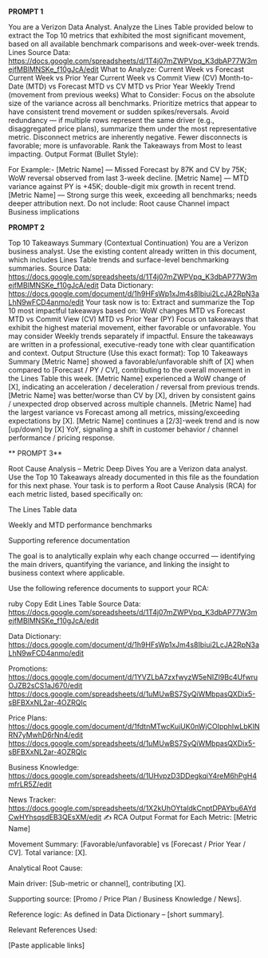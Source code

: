 **PROMPT 1**

You are a Verizon Data Analyst.
Analyze the Lines Table provided below to extract the Top 10 metrics that exhibited the most significant movement, based on all available benchmark comparisons and week-over-week trends.
Lines Source Data: https://docs.google.com/spreadsheets/d/1T4j07mZWPVpq_K3dbAP77W3mejfMBlMNSKe_f10gJcA/edit
What to Analyze:
Current Week vs Forecast
Current Week vs Prior Year
Current Week vs Commit View (CV)
Month-to-Date (MTD) vs Forecast
MTD vs CV
MTD vs Prior Year
Weekly Trend (movement from previous weeks)
What to Consider:
Focus on the absolute size of the variance across all benchmarks.
Prioritize metrics that appear to have consistent trend movement or sudden spikes/reversals.
Avoid redundancy — if multiple rows represent the same driver (e.g., disaggregated price plans), summarize them under the most representative metric.
Disconnect metrics are inherently negative. Fewer disconnects is favorable; more is unfavorable.
Rank the Takeaways from Most to least impacting.
Output Format (Bullet Style):

For Example:-
[Metric Name] — Missed Forecast by 87K and CV by 75K; WoW reversal observed from last 3-week decline.
[Metric Name] — MTD variance against PY is +45K; double-digit mix growth in recent trend.
[Metric Name] — Strong surge this week, exceeding all benchmarks; needs deeper attribution next.
Do not include:
Root cause
Channel impact
Business implications





**PROMPT 2**


Top 10 Takeaways Summary (Contextual Continuation) You are a Verizon business analyst. Use the existing content already written in this document, which includes Lines Table trends and surface-level benchmarking summaries. 
Source Data: https://docs.google.com/spreadsheets/d/1T4j07mZWPVpq_K3dbAP77W3mejfMBlMNSKe_f10gJcA/edit
Data Dictionary: https://docs.google.com/document/d/1h9HFsWp1xJm4s8Ibiui2LcJA2RpN3aLhN9wFCD4anmo/edit
Your task now is to:
Extract and summarize the Top 10 most impactful takeaways based on:
WoW changes
MTD vs Forecast
MTD vs Commit View (CV)
MTD vs Prior Year (PY)
Focus on takeaways that exhibit the highest material movement, either favorable or unfavorable. You may consider Weekly trends separately if impactful.
Ensure the takeaways are written in a professional, executive-ready tone with clear quantification and context.
Output Structure (Use this exact format): Top 10 Takeaways Summary
[Metric Name] showed a favorable/unfavorable shift of [X] when compared to [Forecast / PY / CV], contributing to the overall movement in the Lines Table this week.
[Metric Name] experienced a WoW change of [X], indicating an acceleration / deceleration / reversal from previous trends.
[Metric Name] was better/worse than CV by [X], driven by consistent gains / unexpected drop observed across multiple channels.
[Metric Name] had the largest variance vs Forecast among all metrics, missing/exceeding expectations by [X].
[Metric Name] continues a [2/3]-week trend and is now [up/down] by [X] YoY, signaling a shift in customer behavior / channel performance / pricing response.





** PROMPT 3**


Root Cause Analysis – Metric Deep Dives
You are a Verizon data analyst.
Use the Top 10 Takeaways already documented in this file as the foundation for this next phase.
Your task is to perform a Root Cause Analysis (RCA) for each metric listed, based specifically on:

The Lines Table data

Weekly and MTD performance benchmarks

Supporting reference documentation

The goal is to analytically explain why each change occurred — identifying the main drivers, quantifying the variance, and linking the insight to business context where applicable.

Use the following reference documents to support your RCA:

ruby
Copy
Edit
Lines Table Source Data:
https://docs.google.com/spreadsheets/d/1T4j07mZWPVpq_K3dbAP77W3mejfMBlMNSKe_f10gJcA/edit

Data Dictionary:
https://docs.google.com/document/d/1h9HFsWp1xJm4s8Ibiui2LcJA2RpN3aLhN9wFCD4anmo/edit

Promotions:
https://docs.google.com/document/d/1YVZLbA7zxfwyzW5eNIZl9Bc4UfwruOJZB2sCS1aJ670/edit  
https://docs.google.com/spreadsheets/d/1uMUwBS7SyQiWMbpasQXDix5-sBFBXxNL2ar-4OZRQIc

Price Plans:
https://docs.google.com/document/d/1fdtnMTwcKuiUK0nWjCOIpphIwLbKINRN7yMwhD6rNn4/edit  
https://docs.google.com/spreadsheets/d/1uMUwBS7SyQiWMbpasQXDix5-sBFBXxNL2ar-4OZRQIc

Business Knowledge:
https://docs.google.com/spreadsheets/d/1UHvpzD3DDegkqiY4reM6hPgH4mfrLR5Z/edit

News Tracker:
https://docs.google.com/spreadsheets/d/1X2kUhOYtaIdkCnptDPAYbu6AYdCwHYhsqsdEB3QEsXM/edit
✍️ RCA Output Format for Each Metric:
[Metric Name]

Movement Summary: [Favorable/unfavorable] vs [Forecast / Prior Year / CV].
Total variance: [X].

Analytical Root Cause:

Main driver: [Sub-metric or channel], contributing [X].

Supporting source: [Promo / Price Plan / Business Knowledge / News].

Reference logic: As defined in Data Dictionary – [short summary].

Relevant References Used:

[Paste applicable links]
